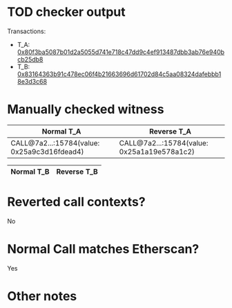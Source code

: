 # TOD checker output

Transactions:
- T_A: [0x80f3ba5087b01d2a5055d741e718c47dd9c4ef913487dbb3ab76e940bcb25db8](https://etherscan.io/tx/0x80f3ba5087b01d2a5055d741e718c47dd9c4ef913487dbb3ab76e940bcb25db8)
- T_B: [0x83164363b91c478ec06f4b21663696d61702d84c5aa08324dafebbb18e3d3c68](https://etherscan.io/tx/0x83164363b91c478ec06f4b21663696d61702d84c5aa08324dafebbb18e3d3c68)


# Manually checked witness


| Normal T_A                                  | Reverse T_A                                 |
|---------------------------------------------|---------------------------------------------|
| CALL@7a2...:15784(value: 0x25a9c3d16fdead4) | CALL@7a2...:15784(value: 0x25a1a19e578a1c2) |

| Normal T_B    | Reverse T_B |
|---------------|-------------|


# Reverted call contexts?

No

# Normal Call matches Etherscan?

Yes

# Other notes
